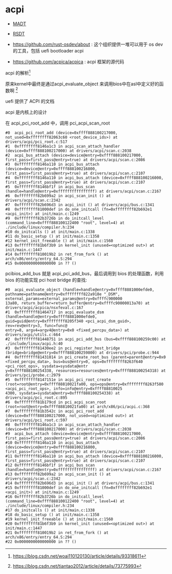 # acpi 

- [MADT](https://wiki.osdev.org/MADT)
- [RSDT](https://wiki.osdev.org/RSDT)


- https://github.com/rust-osdev/about : 这个组织提供一堆可以用于 os dev 的工具，包括 uefi bootloader acpi
- https://github.com/acpica/acpica : acpi 框架的源代码 


acpi 的解析[^2]

原来kernel中最终是通过acpi_evaluate_object 来调用bios中在asl中定义好的函数啊 [^1]

uefi 提供了 ACPI 的文档

acpi 是内核上的设计


在 acpi_pci_root_add 中，调用 pci_acpi_scan_root
```
#0  acpi_pci_root_add (device=0xffff888100217000, not_used=0xffffffff82063c60 <root_device_ids>) at drivers/acpi/pci_root.c:517
#1  0xffffffff8146a1c3 in acpi_scan_attach_handler (device=0xffff888100217000) at drivers/acpi/scan.c:2038
#2  acpi_bus_attach (device=device@entry=0xffff888100217000, first_pass=first_pass@entry=true) at drivers/acpi/scan.c:2086
#3  0xffffffff8146a110 in acpi_bus_attach (device=device@entry=0xffff888100216800, first_pass=first_pass@entry=true) at drivers/acpi/scan.c:2107
#4  0xffffffff8146a110 in acpi_bus_attach (device=0xffff888100216000, first_pass=first_pass@entry=true) at drivers/acpi/scan.c:2107
#5  0xffffffff8146bf1f in acpi_bus_scan (handle=handle@entry=0xffffffffffffffff) at drivers/acpi/scan.c:2167
#6  0xffffffff82b699a2 in acpi_scan_init () at drivers/acpi/scan.c:2342
#7  0xffffffff82b696d3 in acpi_init () at drivers/acpi/bus.c:1341
#8  0xffffffff81000def in do_one_initcall (fn=0xffffffff82b692e1 <acpi_init>) at init/main.c:1249
#9  0xffffffff82b3726b in do_initcall_level (command_line=0xffff888100122400 "root", level=4) at ./include/linux/compiler.h:234
#10 do_initcalls () at init/main.c:1338
#11 do_basic_setup () at init/main.c:1358
#12 kernel_init_freeable () at init/main.c:1560
#13 0xffffffff81b6f3b9 in kernel_init (unused=<optimized out>) at init/main.c:1447
#14 0xffffffff810019b2 in ret_from_fork () at arch/x86/entry/entry_64.S:294
#15 0x0000000000000000 in ?? ()
```

pcibios_add_bus 就是 acpi_pci_add_bus，最后调用到 bios 的处理函数，利用 bios 的功能实现 pci host bridge 的查找:
```
#0  acpi_evaluate_object (handle=handle@entry=0xffff8881000efde0, pathname=pathname@entry=0xffffffff822a918e "_DSM", external_params=external_params@entry=0xffffc900000
13a80, return_buffer=return_buffer@entry=0xffffc90000013a70) at drivers/acpi/acpica/nsxfeval.c:167
#1  0xffffffff81464717 in acpi_evaluate_dsm (handle=handle@entry=0xffff8881000efde0, guid=guid@entry=0xffffffff8205f340 <pci_acpi_dsm_guid>, rev=rev@entry=3, func=func@
entry=8, argv4=argv4@entry=0x0 <fixed_percpu_data>) at drivers/acpi/utils.c:664
#2  0xffffffff81448751 in acpi_pci_add_bus (bus=0xffff888100259c00) at ./include/linux/acpi.h:40
#3  0xffffffff81430ee2 in pci_register_host_bridge (bridge=bridge@entry=0xffff888100259800) at drivers/pci/probe.c:944
#4  0xffffffff81431014 in pci_create_root_bus (parent=parent@entry=0x0 <fixed_percpu_data>, bus=bus@entry=0, ops=0xffffffff8263f640 <pci_root_ops>, sysdata=sysdata@entr
y=0xffff888100254338, resources=resources@entry=0xffff888100254318) at drivers/pci/probe.c:2979
#5  0xffffffff8147151e in acpi_pci_root_create (root=root@entry=0xffff88810021fa00, ops=ops@entry=0xffffffff8263f580 <acpi_pci_root_ops>, info=info@entry=0xffff88810025
4300, sysdata=sysdata@entry=0xffff888100254338) at drivers/acpi/pci_root.c:895
#6  0xffffffff81b179cd in pci_acpi_scan_root (root=root@entry=0xffff88810021fa00) at arch/x86/pci/acpi.c:368
#7  0xffffffff81b3542c in acpi_pci_root_add (device=0xffff888100217000, not_used=<optimized out>) at drivers/acpi/pci_root.c:597
#8  0xffffffff8146a1c3 in acpi_scan_attach_handler (device=0xffff888100217000) at drivers/acpi/scan.c:2038
#9  acpi_bus_attach (device=device@entry=0xffff888100217000, first_pass=first_pass@entry=true) at drivers/acpi/scan.c:2086
#10 0xffffffff8146a110 in acpi_bus_attach (device=device@entry=0xffff888100216800, first_pass=first_pass@entry=true) at drivers/acpi/scan.c:2107
#11 0xffffffff8146a110 in acpi_bus_attach (device=0xffff888100216000, first_pass=first_pass@entry=true) at drivers/acpi/scan.c:2107
#12 0xffffffff8146bf1f in acpi_bus_scan (handle=handle@entry=0xffffffffffffffff) at drivers/acpi/scan.c:2167
#13 0xffffffff82b699a2 in acpi_scan_init () at drivers/acpi/scan.c:2342
#14 0xffffffff82b696d3 in acpi_init () at drivers/acpi/bus.c:1341
#15 0xffffffff81000def in do_one_initcall (fn=0xffffffff82b692e1 <acpi_init>) at init/main.c:1249
#16 0xffffffff82b3726b in do_initcall_level (command_line=0xffff888100122400 "root", level=4) at ./include/linux/compiler.h:234
#17 do_initcalls () at init/main.c:1338
#18 do_basic_setup () at init/main.c:1358
#19 kernel_init_freeable () at init/main.c:1560
#20 0xffffffff81b6f3b9 in kernel_init (unused=<optimized out>) at init/main.c:1447
#21 0xffffffff810019b2 in ret_from_fork () at arch/x86/entry/entry_64.S:294
#22 0x0000000000000000 in ?? ()
```

[^1]: https://blog.csdn.net/tiantao2012/article/details/73775993
[^2]: https://blog.csdn.net/woai110120130/article/details/93318611
[^3]: https://uefi.org/sites/default/files/resources/ACPI%206_2_A_Sept29.pdf
[^4]: https://www.kernel.org/doc/ols/2005/ols2005v1-pages-59-76.pdf
